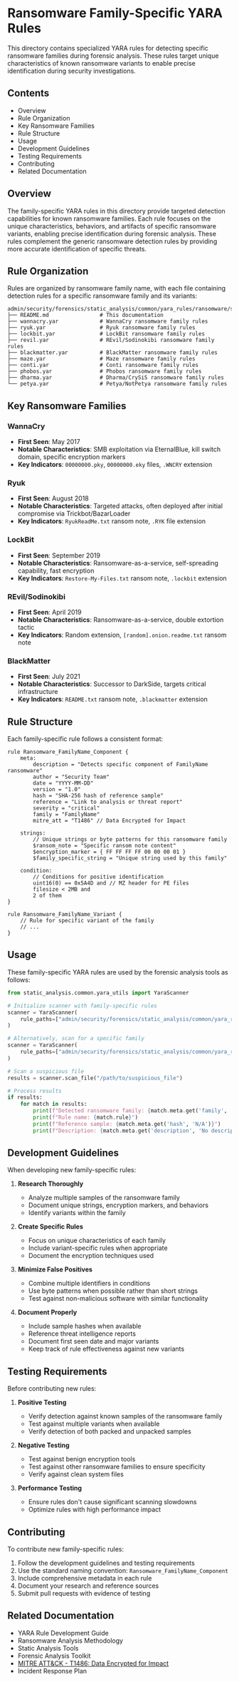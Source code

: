 # Ransomware Family-Specific YARA Rules

This directory contains specialized YARA rules for detecting specific ransomware families during forensic analysis. These rules target unique characteristics of known ransomware variants to enable precise identification during security investigations.

## Contents

- Overview
- Rule Organization
- Key Ransomware Families
- Rule Structure
- Usage
- Development Guidelines
- Testing Requirements
- Contributing
- Related Documentation

## Overview

The family-specific YARA rules in this directory provide targeted detection capabilities for known ransomware families. Each rule focuses on the unique characteristics, behaviors, and artifacts of specific ransomware variants, enabling precise identification during forensic analysis. These rules complement the generic ransomware detection rules by providing more accurate identification of specific threats.

## Rule Organization

Rules are organized by ransomware family name, with each file containing detection rules for a specific ransomware family and its variants:

```plaintext
admin/security/forensics/static_analysis/common/yara_rules/ransomware/specific_families/
├── README.md                # This documentation
├── wannacry.yar             # WannaCry ransomware family rules
├── ryuk.yar                 # Ryuk ransomware family rules
├── lockbit.yar              # LockBit ransomware family rules
├── revil.yar                # REvil/Sodinokibi ransomware family rules
├── blackmatter.yar          # BlackMatter ransomware family rules
├── maze.yar                 # Maze ransomware family rules
├── conti.yar                # Conti ransomware family rules
├── phobos.yar               # Phobos ransomware family rules
├── dharma.yar               # Dharma/CrySiS ransomware family rules
└── petya.yar                # Petya/NotPetya ransomware family rules
```

## Key Ransomware Families

### WannaCry

- **First Seen**: May 2017
- **Notable Characteristics**: SMB exploitation via EternalBlue, kill switch domain, specific encryption markers
- **Key Indicators**: `00000000.pky`, `00000000.eky` files, `.WNCRY` extension

### Ryuk

- **First Seen**: August 2018
- **Notable Characteristics**: Targeted attacks, often deployed after initial compromise via Trickbot/BazarLoader
- **Key Indicators**: `RyukReadMe.txt` ransom note, `.RYK` file extension

### LockBit

- **First Seen**: September 2019
- **Notable Characteristics**: Ransomware-as-a-service, self-spreading capability, fast encryption
- **Key Indicators**: `Restore-My-Files.txt` ransom note, `.lockbit` extension

### REvil/Sodinokibi

- **First Seen**: April 2019
- **Notable Characteristics**: Ransomware-as-a-service, double extortion tactic
- **Key Indicators**: Random extension, `[random].onion.readme.txt` ransom note

### BlackMatter

- **First Seen**: July 2021
- **Notable Characteristics**: Successor to DarkSide, targets critical infrastructure
- **Key Indicators**: `README.txt` ransom note, `.blackmatter` extension

## Rule Structure

Each family-specific rule follows a consistent format:

```yara
rule Ransomware_FamilyName_Component {
    meta:
        description = "Detects specific component of FamilyName ransomware"
        author = "Security Team"
        date = "YYYY-MM-DD"
        version = "1.0"
        hash = "SHA-256 hash of reference sample"
        reference = "Link to analysis or threat report"
        severity = "critical"
        family = "FamilyName"
        mitre_att = "T1486" // Data Encrypted for Impact

    strings:
        // Unique strings or byte patterns for this ransomware family
        $ransom_note = "Specific ransom note content"
        $encryption_marker = { FF FF FF FF 00 00 00 01 }
        $family_specific_string = "Unique string used by this family"

    condition:
        // Conditions for positive identification
        uint16(0) == 0x5A4D and // MZ header for PE files
        filesize < 2MB and
        2 of them
}

rule Ransomware_FamilyName_Variant {
    // Rule for specific variant of the family
    // ...
}
```

## Usage

These family-specific YARA rules are used by the forensic analysis tools as follows:

```python
from static_analysis.common.yara_utils import YaraScanner

# Initialize scanner with family-specific rules
scanner = YaraScanner(
    rule_paths=["admin/security/forensics/static_analysis/common/yara_rules/ransomware/specific_families"]
)

# Alternatively, scan for a specific family
scanner = YaraScanner(
    rule_paths=["admin/security/forensics/static_analysis/common/yara_rules/ransomware/specific_families/wannacry.yar"]
)

# Scan a suspicious file
results = scanner.scan_file("/path/to/suspicious_file")

# Process results
if results:
    for match in results:
        print(f"Detected ransomware family: {match.meta.get('family', 'Unknown')}")
        print(f"Rule name: {match.rule}")
        print(f"Reference sample: {match.meta.get('hash', 'N/A')}")
        print(f"Description: {match.meta.get('description', 'No description')}")
```

## Development Guidelines

When developing new family-specific rules:

1. **Research Thoroughly**
   - Analyze multiple samples of the ransomware family
   - Document unique strings, encryption markers, and behaviors
   - Identify variants within the family

2. **Create Specific Rules**
   - Focus on unique characteristics of each family
   - Include variant-specific rules when appropriate
   - Document the encryption techniques used

3. **Minimize False Positives**
   - Combine multiple identifiers in conditions
   - Use byte patterns when possible rather than short strings
   - Test against non-malicious software with similar functionality

4. **Document Properly**
   - Include sample hashes when available
   - Reference threat intelligence reports
   - Document first seen date and major variants
   - Keep track of rule effectiveness against new variants

## Testing Requirements

Before contributing new rules:

1. **Positive Testing**
   - Verify detection against known samples of the ransomware family
   - Test against multiple variants when available
   - Verify detection of both packed and unpacked samples

2. **Negative Testing**
   - Test against benign encryption tools
   - Test against other ransomware families to ensure specificity
   - Verify against clean system files

3. **Performance Testing**
   - Ensure rules don't cause significant scanning slowdowns
   - Optimize rules with high performance impact

## Contributing

To contribute new family-specific rules:

1. Follow the development guidelines and testing requirements
2. Use the standard naming convention: `Ransomware_FamilyName_Component`
3. Include comprehensive metadata in each rule
4. Document your research and reference sources
5. Submit pull requests with evidence of testing

## Related Documentation

- YARA Rule Development Guide
- Ransomware Analysis Methodology
- Static Analysis Tools
- Forensic Analysis Toolkit
- [MITRE ATT&CK - T1486: Data Encrypted for Impact](https://attack.mitre.org/techniques/T1486/)
- Incident Response Plan
